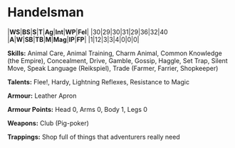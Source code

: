# Handelsman

|**WS**|**BS**|**S**|**T**|**Ag**|**Int**|**WP**|**Fel**|
|30|29|30|31|29|36|32|40
|**A**|**W**|**SB**|**TB**|**M**|**Mag**|**IP**|**FP**|
|1|12|3|3|4|0|0|0|

**Skills:** Animal Care, Animal Training, Charm Animal, Common
Knowledge (the Empire), Concealment, Drive, Gamble, Gossip, Haggle,
Set Trap, Silent Move, Speak Language (Reikspiel), Trade (Farmer,
Farrier, Shopkeeper)

**Talents:** Flee!, Hardy, Lightning Reflexes, Resistance to Magic

**Armour:** Leather Apron

**Armour Points:** Head 0, Arms 0, Body 1, Legs 0

**Weapons:** Club (Pig-poker)

**Trappings:** Shop full of things that adventurers really need
